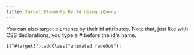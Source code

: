 ```yaml
---
title: Target Elements By Id Using jQuery
---
```

You can also target elements by their id attributes. Note that, just like with CSS declarations, you type a # before the id's name.

    $("#target3").addClass("animated fadeOut");